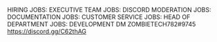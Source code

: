 HIRING
JOBS: EXECUTIVE TEAM
JOBS: DISCORD MODERATION
JOBS: DOCUMENTATION
JOBS: CUSTOMER SERVICE
JOBS: HEAD OF DEPARTMENT
JOBS: DEVELOPMENT
DM ZOMBIETECH782#9745
https://discord.gg/C62thAG
